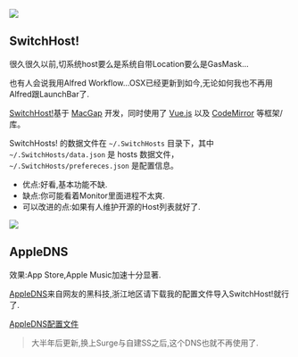 ![](https://o4dyfn0ef.qnssl.com/image/2016-10-24-Screen%20Shot%202016-10-24%20at%2016.07.57.png?imageView2/2/h/400) 

## SwitchHost! 

很久很久以前,切系统host要么是系统自带Location要么是GasMask... 

也有人会说我用Alfred Workflow...OSX已经更新到如今,无论如何我也不再用Alfred跟LaunchBar了. 

[SwitchHost!](https://github.com/oldj/SwitchHosts)基于 [MacGap](http://macgapproject.github.io) 开发，同时使用了 [Vue.js](http://vuejs.org/) 以及 [CodeMirror](http://codemirror.net/) 等框架/库。

SwitchHosts! 的数据文件在 `~/.SwitchHosts` 目录下，其中 `~/.SwitchHosts/data.json` 是 hosts 数据文件，`~/.SwitchHosts/prefereces.json` 是配置信息。

- 优点:好看,基本功能不缺.
- 缺点:你可能看着Monitor里面进程不太爽.
- 可以改进的点:如果有人维护开源的Host列表就好了.

![](https://o4dyfn0ef.qnssl.com/image/Screen%20Shot%202016-02-28%20at%2000.23.59.png?imageView2/2/h/600) 

## AppleDNS 

效果:App Store,Apple Music加速十分显著. 

[AppleDNS](https://github.com/gongjianhui/AppleDNS)来自网友的黑科技,浙江地区请下载我的配置文件导入SwitchHost!就行了. 

[AppleDNS配置文件](https://o4dyfn0ef.qnssl.com/file/switchhost.json) 

> 大半年后更新,换上Surge与自建SS之后,这个DNS也就不再使用了. 

